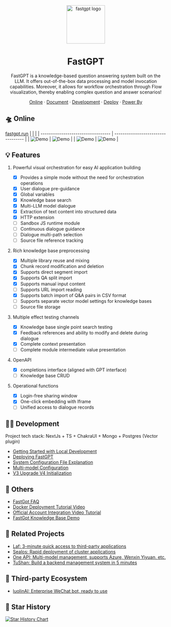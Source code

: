 <div align="center">
<a href="https://fastgpt.run/"><img src="/.github/imgs/logo.svg" width="120" height="120" alt="fastgpt logo"></a>

# FastGPT

FastGPT is a knowledge-based question answering system built on the LLM. It offers out-of-the-box data processing and model invocation capabilities. Moreover, it allows for workflow orchestration through Flow visualization, thereby enabling complex question and answer scenarios!

</div>

<p align="center">
<a href="https://fastgpt.run/">Online</a>
·
<a href="https://doc.fastgpt.run/docs/intro">Document</a>
·
<a href="https://doc.fastgpt.run/docs/development">Development</a>
·
<a href="https://doc.fastgpt.run/docs/installation">Deploy</a>
·
<a href="#powered-by">Power By</a>
</p>

## 🛸 Online

[fastgpt.run](https://fastgpt.run/)
| | |
| ---------------------------------- | ---------------------------------- |
| ![Demo](./.github/imgs/intro1.png) | ![Demo](./.github/imgs/intro2.png) |
| ![Demo](./.github/imgs/intro3.png) | ![Demo](./.github/imgs/intro4.png) |

## 💡 Features

1. Powerful visual orchestration for easy AI application building

   - [x] Provides a simple mode without the need for orchestration operations
   - [x] User dialogue pre-guidance
   - [x] Global variables
   - [x] Knowledge base search
   - [x] Multi-LLM model dialogue
   - [x] Extraction of text content into structured data
   - [x] HTTP extension
   - [ ] Sandbox JS runtime module
   - [ ] Continuous dialogue guidance
   - [ ] Dialogue multi-path selection
   - [ ] Source file reference tracking

2. Rich knowledge base preprocessing

   - [x] Multiple library reuse and mixing
   - [x] Chunk record modification and deletion
   - [x] Supports direct segment import
   - [x] Supports QA split import
   - [x] Supports manual input content
   - [ ] Supports URL import reading
   - [x] Supports batch import of Q&A pairs in CSV format
   - [ ] Supports separate vector model settings for knowledge bases
   - [ ] Source file storage

3. Multiple effect testing channels

   - [x] Knowledge base single point search testing
   - [x] Feedback references and ability to modify and delete during dialogue
   - [x] Complete context presentation
   - [ ] Complete module intermediate value presentation

4. OpenAPI

   - [x] completions interface (aligned with GPT interface)
   - [ ] Knowledge base CRUD

5. Operational functions

   - [x] Login-free sharing window
   - [x] One-click embedding with Iframe
   - [ ] Unified access to dialogue records

## 👨‍💻 Development

Project tech stack: NextJs + TS + ChakraUI + Mongo + Postgres (Vector plugin)

- [Getting Started with Local Development](https://doc.fastgpt.run/docs/development)
- [Deploying FastGPT](https://doc.fastgpt.run/docs/installation)
- [System Configuration File Explanation](https://doc.fastgpt.run/docs/installation/reference)
- [Multi-model Configuration](https://doc.fastgpt.run/docs/installation/reference/models)
- [V3 Upgrade V4 Initialization](https://doc.fastgpt.run/docs/installation/upgrading)

<!-- ## :point_right: RoadMap
- [FastGpt RoadMap](https://kjqvjse66l.feishu.cn/docx/RVUxdqE2WolDYyxEKATcM0XXnte) -->

<!-- ## 🏘️ Community

| Community Group                                   | Assistant                                      |
| ------------------------------------------------- | ---------------------------------------------- |
| ![](https://otnvvf-imgs.oss.laf.run/wxqun300.jpg) | ![](https://otnvvf-imgs.oss.laf.run/wx300.jpg) | -->

## 👀 Others

- [FastGpt FAQ](https://kjqvjse66l.feishu.cn/docx/HtrgdT0pkonP4kxGx8qcu6XDnGh)
- [Docker Deployment Tutorial Video](https://www.bilibili.com/video/BV1jo4y147fT/)
- [Official Account Integration Video Tutorial](https://www.bilibili.com/video/BV1xh4y1t7fy/)
- [FastGpt Knowledge Base Demo](https://www.bilibili.com/video/BV1Wo4y1p7i1/)

## 💪 Related Projects

- [Laf: 3-minute quick access to third-party applications](https://github.com/labring/laf)
- [Sealos: Rapid deployment of cluster applications](https://github.com/labring/sealos)
- [One API: Multi-model management, supports Azure, Wenxin Yiyuan, etc.](https://github.com/songquanpeng/one-api)
- [TuShan: Build a backend management system in 5 minutes](https://github.com/msgbyte/tushan)

## 🤝 Third-party Ecosystem

- [luolinAI: Enterprise WeChat bot, ready to use](https://github.com/luolin-ai/FastGPT-Enterprise-WeChatbot)

## 🌟 Star History

[![Star History Chart](https://api.star-history.com/svg?repos=labring/FastGPT&type=Date)](https://star-history.com/#labring/FastGPT&Date)
